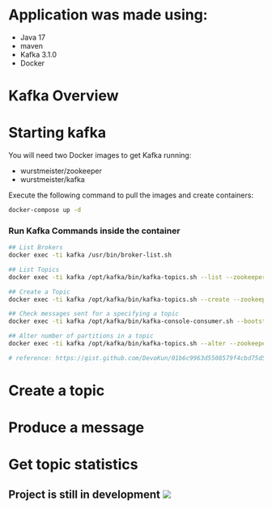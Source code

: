 # Application was made using:

* Java 17
* maven
* Kafka 3.1.0
* Docker

# Kafka Overview


# Starting kafka

You will need two Docker images to get Kafka running:

* wurstmeister/zookeeper
* wurstmeister/kafka

Execute the following command to pull the images and create containers:
```bash
docker-compose up -d
```

### Run Kafka Commands inside the container
```bash
## List Brokers
docker exec -ti kafka /usr/bin/broker-list.sh

## List Topics
docker exec -ti kafka /opt/kafka/bin/kafka-topics.sh --list --zookeeper zookeeper:2181

## Create a Topic
docker exec -ti kafka /opt/kafka/bin/kafka-topics.sh --create --zookeeper zookeeper:2181 --replication-factor 1 --partitions 1 --topic test

## Check messages sent for a specifying a topic 
docker exec -ti kafka /opt/kafka/bin/kafka-console-consumer.sh --bootstrap-server localhost:9092 --topic ECOMMERCE_NEW_ORDER --from-beginning

## Alter number of partitions in a topic
docker exec -ti kafka /opt/kafka/bin/kafka-topics.sh --alter --zookeeper zookeeper:2181 --topic ECOMMERCE_NEW_ORDER --partitions 3

# reference: https://gist.github.com/DevoKun/01b6c9963d5508579f4cbd75d52640a9#run-kafka-commands-inside-the-container
```

# Create a topic

# Produce a message

# Get topic statistics

## Project is still in development <img src="https://img.icons8.com/emoji/48/000000/woman-construction-worker.png"/>
